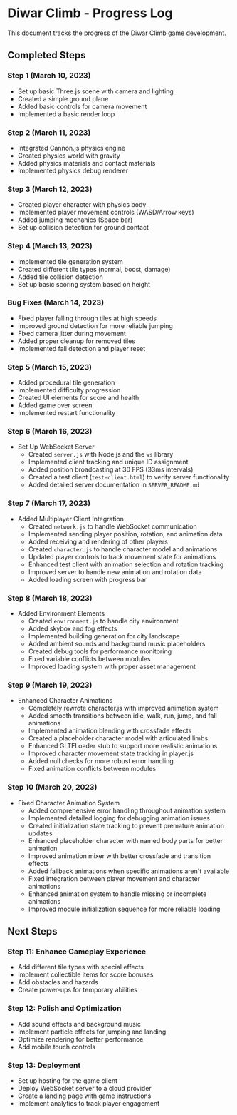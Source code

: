 # Diwar Climb - Progress Log

This document tracks the progress of the Diwar Climb game development.

## Completed Steps

### Step 1 (March 10, 2023)
- Set up basic Three.js scene with camera and lighting
- Created a simple ground plane
- Added basic controls for camera movement
- Implemented a basic render loop

### Step 2 (March 11, 2023)
- Integrated Cannon.js physics engine
- Created physics world with gravity
- Added physics materials and contact materials
- Implemented physics debug renderer

### Step 3 (March 12, 2023)
- Created player character with physics body
- Implemented player movement controls (WASD/Arrow keys)
- Added jumping mechanics (Space bar)
- Set up collision detection for ground contact

### Step 4 (March 13, 2023)
- Implemented tile generation system
- Created different tile types (normal, boost, damage)
- Added tile collision detection
- Set up basic scoring system based on height

### Bug Fixes (March 14, 2023)
- Fixed player falling through tiles at high speeds
- Improved ground detection for more reliable jumping
- Fixed camera jitter during movement
- Added proper cleanup for removed tiles
- Implemented fall detection and player reset

### Step 5 (March 15, 2023)
- Added procedural tile generation
- Implemented difficulty progression
- Created UI elements for score and health
- Added game over screen
- Implemented restart functionality

### Step 6 (March 16, 2023)
- Set Up WebSocket Server
  - Created `server.js` with Node.js and the `ws` library
  - Implemented client tracking and unique ID assignment
  - Added position broadcasting at 30 FPS (33ms intervals)
  - Created a test client (`test-client.html`) to verify server functionality
  - Added detailed server documentation in `SERVER_README.md`

### Step 7 (March 17, 2023)
- Added Multiplayer Client Integration
  - Created `network.js` to handle WebSocket communication
  - Implemented sending player position, rotation, and animation data
  - Added receiving and rendering of other players
  - Created `character.js` to handle character model and animations
  - Updated player controls to track movement state for animations
  - Enhanced test client with animation selection and rotation tracking
  - Improved server to handle new animation and rotation data
  - Added loading screen with progress bar

### Step 8 (March 18, 2023)
- Added Environment Elements
  - Created `environment.js` to handle city environment
  - Added skybox and fog effects
  - Implemented building generation for city landscape
  - Added ambient sounds and background music placeholders
  - Created debug tools for performance monitoring
  - Fixed variable conflicts between modules
  - Improved loading system with proper asset management

### Step 9 (March 19, 2023)
- Enhanced Character Animations
  - Completely rewrote character.js with improved animation system
  - Added smooth transitions between idle, walk, run, jump, and fall animations
  - Implemented animation blending with crossfade effects
  - Created a placeholder character model with articulated limbs
  - Enhanced GLTFLoader stub to support more realistic animations
  - Improved character movement state tracking in player.js
  - Added null checks for more robust error handling
  - Fixed animation conflicts between modules

### Step 10 (March 20, 2023)
- Fixed Character Animation System
  - Added comprehensive error handling throughout animation system
  - Implemented detailed logging for debugging animation issues
  - Created initialization state tracking to prevent premature animation updates
  - Enhanced placeholder character with named body parts for better animation
  - Improved animation mixer with better crossfade and transition effects
  - Added fallback animations when specific animations aren't available
  - Fixed integration between player movement and character animations
  - Enhanced animation system to handle missing or incomplete animations
  - Improved module initialization sequence for more reliable loading

## Next Steps

### Step 11: Enhance Gameplay Experience
- Add different tile types with special effects
- Implement collectible items for score bonuses
- Add obstacles and hazards
- Create power-ups for temporary abilities

### Step 12: Polish and Optimization
- Add sound effects and background music
- Implement particle effects for jumping and landing
- Optimize rendering for better performance
- Add mobile touch controls

### Step 13: Deployment
- Set up hosting for the game client
- Deploy WebSocket server to a cloud provider
- Create a landing page with game instructions
- Implement analytics to track player engagement 